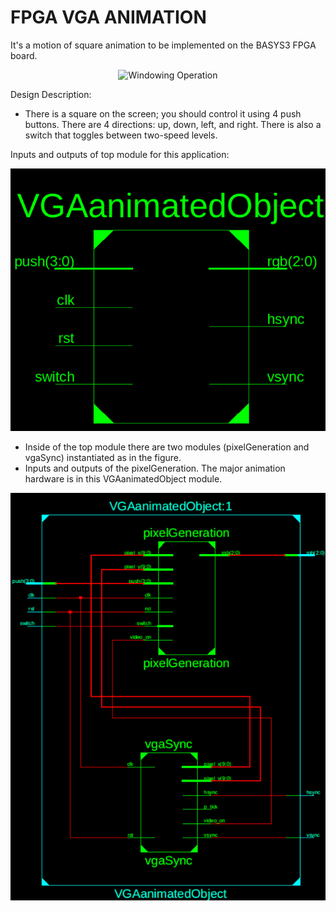 # FPGA VGA ANIMATION

It's a motion of square animation to be implemented on the BASYS3 FPGA board.

<p align="center">
  <img title="" alt="Windowing Operation" src="/docs/images/setup.png"width="700" height="auto">
</p>

Design Description:

* There is a square on the screen; you should control it using 4 push buttons. 
There are 4 directions: up, down, left, and right. 
There is also a switch that toggles between two-speed levels.


Inputs and outputs of top module for this application:

<p align="center">
  <img title="" alt="Windowing Operation" src="/docs/images/top.png"width="700" height="auto">
</p>

* Inside of the top module there are two modules (pixelGeneration and vgaSync) instantiated as in the figure.
* Inputs and outputs of the pixelGeneration. The major animation hardware is in this VGAanimatedObject module.

<p align="center">
  <img title="" alt="Windowing Operation" src="/docs/images/inside_of_top.png"width="700" height="auto">
</p>